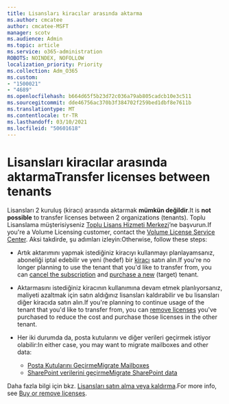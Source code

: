 ```yaml
---
title: Lisansları kiracılar arasında aktarma
ms.author: cmcatee
author: cmcatee-MSFT
manager: scotv
ms.audience: Admin
ms.topic: article
ms.service: o365-administration
ROBOTS: NOINDEX, NOFOLLOW
localization_priority: Priority
ms.collection: Adm_O365
ms.custom:
- "1500021"
- "4689"
ms.openlocfilehash: b664d65f5b23d72c036a79ab805cadcb10e3c511
ms.sourcegitcommit: dde46756ac370b3f384702f259bed1dbf8e7611b
ms.translationtype: MT
ms.contentlocale: tr-TR
ms.lasthandoff: 03/10/2021
ms.locfileid: "50601618"
---
```

# <a name="transfer-licenses-between-tenants"></a><span data-ttu-id="b3be6-102">Lisansları kiracılar arasında aktarma</span><span class="sxs-lookup"><span data-stu-id="b3be6-102">Transfer licenses between tenants</span></span>

<span data-ttu-id="b3be6-103">Lisansları 2 kuruluş (kiracı) arasında aktarmak **mümkün değildir**.</span><span class="sxs-lookup"><span data-stu-id="b3be6-103">It is **not possible** to transfer licenses between 2 organizations (tenants).</span></span> <span data-ttu-id="b3be6-104">Toplu Lisanslama müşterisiyseniz [Toplu Lisans Hizmeti Merkezi](https://support.microsoft.com/help/4471406/how-to-contact-the-microsoft-volume-licensing-service-center)’ne başvurun.</span><span class="sxs-lookup"><span data-stu-id="b3be6-104">If you're a Volume Licensing customer, contact the [Volume License Service Center](https://support.microsoft.com/help/4471406/how-to-contact-the-microsoft-volume-licensing-service-center).</span></span> <span data-ttu-id="b3be6-105">Aksi takdirde, şu adımları izleyin:</span><span class="sxs-lookup"><span data-stu-id="b3be6-105">Otherwise, follow these steps:</span></span>

- <span data-ttu-id="b3be6-106">Artık aktarımını yapmak istediğiniz kiracıyı kullanmayı planlayamsanız, aboneliği [](https://admin.microsoft.com/Adminportal/Home?source=applauncher#/subscriptions) iptal edebilir ve yeni (hedef) bir [kiracı](https://www.microsoft.com/microsoft-365/business/compare-all-microsoft-365-business-products?rtc=2&activetab=tab:primaryr2) satın alın.</span><span class="sxs-lookup"><span data-stu-id="b3be6-106">If you're no longer planning to use the tenant that you'd like to transfer from, you can [cancel the subscription](https://admin.microsoft.com/Adminportal/Home?source=applauncher#/subscriptions) and [purchase a new](https://www.microsoft.com/microsoft-365/business/compare-all-microsoft-365-business-products?rtc=2&activetab=tab:primaryr2) (target) tenant.</span></span>
- <span data-ttu-id="b3be6-107">Aktarmasını istediğiniz kiracının kullanımına devam etmek planlıyorsanız, maliyeti azaltmak [](https://docs.microsoft.com/microsoft-365/commerce/licenses/buy-licenses#buy-or-remove-licenses-for-your-business-subscription) için satın aldığınız lisansları kaldırabilir ve bu lisansları diğer kiracıda satın alın.</span><span class="sxs-lookup"><span data-stu-id="b3be6-107">If you're planning to continue usage of the tenant that you'd like to transfer from, you can [remove licenses](https://docs.microsoft.com/microsoft-365/commerce/licenses/buy-licenses#buy-or-remove-licenses-for-your-business-subscription) you've purchased to reduce the cost and purchase those licenses in the other tenant.</span></span>
- <span data-ttu-id="b3be6-108">Her iki durumda da, posta kutularını ve diğer verileri geçirmek istiyor olabilir:</span><span class="sxs-lookup"><span data-stu-id="b3be6-108">In either case, you may want to migrate mailboxes and other data:</span></span>

    - [<span data-ttu-id="b3be6-109">Posta Kutularını Geçirme</span><span class="sxs-lookup"><span data-stu-id="b3be6-109">Migrate Mailboxes</span></span>](https://docs.microsoft.com/Exchange/mailbox-migration/migrate-mailboxes-across-tenants)
    - [<span data-ttu-id="b3be6-110">SharePoint verilerini geçirme</span><span class="sxs-lookup"><span data-stu-id="b3be6-110">Migrate SharePoint data</span></span>](https://aka.ms/modernSpoAdminCenter/CloudContentMigrations)

<span data-ttu-id="b3be6-111">Daha fazla bilgi için bkz. [Lisansları satın alma veya kaldırma](https://docs.microsoft.com/microsoft-365/commerce/licenses/buy-licenses).</span><span class="sxs-lookup"><span data-stu-id="b3be6-111">For more info, see [Buy or remove licenses](https://docs.microsoft.com/microsoft-365/commerce/licenses/buy-licenses).</span></span>